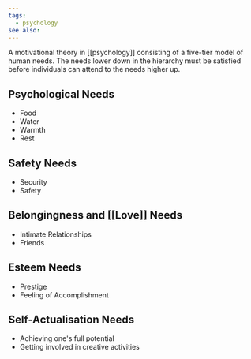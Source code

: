 ```yaml
---
tags:
  - psychology
see also:
---
```

A motivational theory in [[psychology]] consisting of a five-tier model of human needs. The needs lower down in the hierarchy must be satisfied before individuals can attend to the needs higher up.

## Psychological Needs
- Food
- Water
- Warmth
- Rest

## Safety Needs
- Security
- Safety

## Belongingness and [[Love]] Needs
- Intimate Relationships
- Friends

## Esteem Needs
- Prestige
- Feeling of Accomplishment

## Self-Actualisation Needs
- Achieving one's full potential
- Getting involved in creative activities
